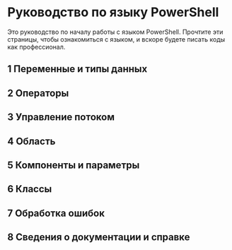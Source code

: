 #  Руководство по языку PowerShell

Это руководство по началу работы с языком PowerShell. Прочтите
эти страницы, чтобы ознакомиться с языком, и вскоре будете писать коды как профессионал.

##  1 Переменные и типы данных
##  2 Операторы
##  3 Управление потоком
##  4 Область
##  5 Компоненты и параметры
##  6 Классы
##  7 Обработка ошибок
##  8 Сведения о документации и справке


<!--HONumber=May16_HO2-->


